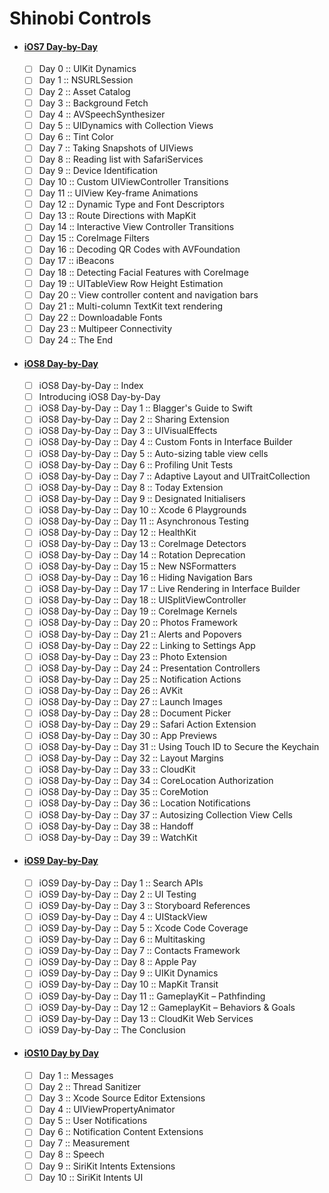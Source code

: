 # Shinobi Controls

- #### [iOS7 Day-by-Day](https://www.shinobicontrols.com/blog/introducing-ios7-day-by-day)
    - [ ] Day 0 :: UIKit Dynamics
    - [ ] Day 1 :: NSURLSession
    - [ ] Day 2 :: Asset Catalog
    - [ ] Day 3 :: Background Fetch
    - [ ] Day 4 :: AVSpeechSynthesizer 
    - [ ] Day 5 :: UIDynamics with Collection Views
    - [ ] Day 6 :: Tint Color
    - [ ] Day 7 :: Taking Snapshots of UIViews
    - [ ] Day 8 :: Reading list with SafariServices
    - [ ] Day 9 :: Device Identification
    - [ ] Day 10 :: Custom UIViewController Transitions
    - [ ] Day 11 :: UIView Key-frame Animations
    - [ ] Day 12 :: Dynamic Type and Font Descriptors
    - [ ] Day 13 :: Route Directions with MapKit
    - [ ] Day 14 :: Interactive View Controller Transitions
    - [ ] Day 15 :: CoreImage Filters
    - [ ] Day 16 :: Decoding QR Codes with AVFoundation
    - [ ] Day 17 :: iBeacons
    - [ ] Day 18 :: Detecting Facial Features with CoreImage
    - [ ] Day 19 :: UITableView Row Height Estimation
    - [ ] Day 20 :: View controller content and navigation bars
    - [ ] Day 21 :: Multi-column TextKit text rendering
    - [ ] Day 22 :: Downloadable Fonts
    - [ ] Day 23 :: Multipeer Connectivity
    - [ ] Day 24 :: The End

- #### [iOS8 Day-by-Day](https://www.shinobicontrols.com/blog/introducing-ios8-day-by-day)  
    - [ ] iOS8 Day-by-Day :: Index
    - [ ] Introducing iOS8 Day-by-Day
    - [ ] iOS8 Day-by-Day :: Day 1 :: Blagger's Guide to Swift
    - [ ] iOS8 Day-by-Day :: Day 2 :: Sharing Extension
    - [ ] iOS8 Day-by-Day :: Day 3 :: UIVisualEffects
    - [ ] iOS8 Day-by-Day :: Day 4 :: Custom Fonts in Interface Builder
    - [ ] iOS8 Day-by-Day :: Day 5 :: Auto-sizing table view cells
    - [ ] iOS8 Day-by-Day :: Day 6 :: Profiling Unit Tests
    - [ ] iOS8 Day-by-Day :: Day 7 :: Adaptive Layout and UITraitCollection
    - [ ] iOS8 Day-by-Day :: Day 8 :: Today Extension
    - [ ] iOS8 Day-by-Day :: Day 9 :: Designated Initialisers
    - [ ] iOS8 Day-by-Day :: Day 10 :: Xcode 6 Playgrounds
    - [ ] iOS8 Day-by-Day :: Day 11 :: Asynchronous Testing
    - [ ] iOS8 Day-by-Day :: Day 12 :: HealthKit
    - [ ] iOS8 Day-by-Day :: Day 13 :: CoreImage Detectors
    - [ ] iOS8 Day-by-Day :: Day 14 :: Rotation Deprecation
    - [ ] iOS8 Day-by-Day :: Day 15 :: New NSFormatters
    - [ ] iOS8 Day-by-Day :: Day 16 :: Hiding Navigation Bars
    - [ ] iOS8 Day-by-Day :: Day 17 :: Live Rendering in Interface Builder
    - [ ] iOS8 Day-by-Day :: Day 18 :: UISplitViewController
    - [ ] iOS8 Day-by-Day :: Day 19 :: CoreImage Kernels
    - [ ] iOS8 Day-by-Day :: Day 20 :: Photos Framework
    - [ ] iOS8 Day-by-Day :: Day 21 :: Alerts and Popovers
    - [ ] iOS8 Day-by-Day :: Day 22 :: Linking to Settings App
    - [ ] iOS8 Day-by-Day :: Day 23 :: Photo Extension
    - [ ] iOS8 Day-by-Day :: Day 24 :: Presentation Controllers
    - [ ] iOS8 Day-by-Day :: Day 25 :: Notification Actions
    - [ ] iOS8 Day-by-Day :: Day 26 :: AVKit
    - [ ] iOS8 Day-by-Day :: Day 27 :: Launch Images
    - [ ] iOS8 Day-by-Day :: Day 28 :: Document Picker
    - [ ] iOS8 Day-by-Day :: Day 29 :: Safari Action Extension
    - [ ] iOS8 Day-by-Day :: Day 30 :: App Previews
    - [ ] iOS8 Day-by-Day :: Day 31 :: Using Touch ID to Secure the Keychain
    - [ ] iOS8 Day-by-Day :: Day 32 :: Layout Margins
    - [ ] iOS8 Day-by-Day :: Day 33 :: CloudKit
    - [ ] iOS8 Day-by-Day :: Day 34 :: CoreLocation Authorization
    - [ ] iOS8 Day-by-Day :: Day 35 :: CoreMotion
    - [ ] iOS8 Day-by-Day :: Day 36 :: Location Notifications
    - [ ] iOS8 Day-by-Day :: Day 37 :: Autosizing Collection View Cells
    - [ ] iOS8 Day-by-Day :: Day 38 :: Handoff
    - [ ] iOS8 Day-by-Day :: Day 39 :: WatchKit

- #### [iOS9 Day-by-Day](https://www.shinobicontrols.com/blog/ios9-day-by-day-index)  
    - [ ] iOS9 Day-by-Day :: Day 1 :: Search APIs
    - [ ] iOS9 Day-by-Day :: Day 2 :: UI Testing
    - [ ] iOS9 Day-by-Day :: Day 3 :: Storyboard References
    - [ ] iOS9 Day-by-Day :: Day 4 :: UIStackView
    - [ ] iOS9 Day-by-Day :: Day 5 :: Xcode Code Coverage
    - [ ] iOS9 Day-by-Day :: Day 6 :: Multitasking
    - [ ] iOS9 Day-by-Day :: Day 7 :: Contacts Framework
    - [ ] iOS9 Day-by-Day :: Day 8 :: Apple Pay
    - [ ] iOS9 Day-by-Day :: Day 9 :: UIKit Dynamics
    - [ ] iOS9 Day-by-Day :: Day 10 :: MapKit Transit
    - [ ] iOS9 Day-by-Day :: Day 11 :: GameplayKit –  Pathfinding
    - [ ] iOS9 Day-by-Day :: Day 12 :: GameplayKit – Behaviors & Goals
    - [ ] iOS9 Day-by-Day :: Day 13 :: CloudKit Web Services
    - [ ] iOS9 Day-by-Day :: The Conclusion

- #### [iOS10 Day by Day](https://www.shinobicontrols.com/blog/ios-10-day-by-day-index)  
    - [ ] Day 1 :: Messages
    - [ ] Day 2 :: Thread Sanitizer
    - [ ] Day 3 :: Xcode Source Editor Extensions
    - [ ] Day 4 :: UIViewPropertyAnimator
    - [ ] Day 5 :: User Notifications
    - [ ] Day 6 :: Notification Content Extensions
    - [ ] Day 7 :: Measurement
    - [ ] Day 8 :: Speech
    - [ ] Day 9 :: SiriKit Intents Extensions
    - [ ] Day 10 :: SiriKit Intents UI
